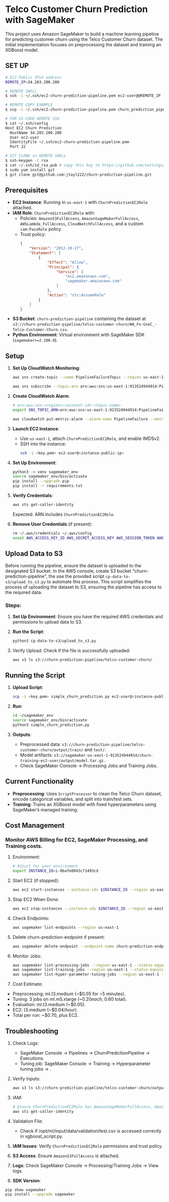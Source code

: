 # Telco Customer Churn Prediction with SageMaker

This project uses Amazon SageMaker to build a machine learning pipeline for predicting customer churn using the Telco Customer Churn dataset. The initial implementation focuses on preprocessing the dataset and training an XGBoost model.

## SET UP

```bash
# EC2 Public IPv4 address
REMOTE_IP=34.203.200.200

# REMOTE SHELL
$ ssh -i ~/.ssh/ec2-churn-prediction-pipeline.pem ec2-user@@REMOTE_IP

# REMOTE COPY EXAMPLE
$ scp -i ~/.ssh/ec2-churn-prediction-pipeline.pem churn_prediction_pipeline.py ec2-user@REMOTE_IP:~/churn_prediction_pipeline.py

# FOR VS-CODE REMOTE SSH
$ cat ~/.ssh/config 
Host EC2 Churn Prediction
  HostName 34.203.200.200
  User ec2-user
  IdentityFile ~/.ssh/ec2-churn-prediction-pipeline.pem
  Port 22

# GIT CLONE in REMOTE SHELL
$ ssh-keygen -t rsa
$ cat ~/.ssh/id_rsa.pub # copy this key to https://github.com/settings/keys
$ sudo yum install git
$ git clone git@github.com:jtayl222/churn-prediction-pipeline.git
```


## Prerequisites

- **EC2 Instance**: Running in `us-east-1` with `ChurnPredictionEC2Role` attached.
- **IAM Role**: `ChurnPredictionEC2Role` with:
  - Policies: `AmazonS3FullAccess`, `AmazonSageMakerFullAccess`, `AWSLambda_FullAccess`, `CloudWatchFullAccess`, and a custom `iam:PassRole` policy.
  - Trust policy:
    ```json
    {
        "Version": "2012-10-17",
        "Statement": [
            {
                "Effect": "Allow",
                "Principal": {
                    "Service": [
                        "ec2.amazonaws.com",
                        "sagemaker.amazonaws.com"
                    ]
                },
                "Action": "sts:AssumeRole"
            }
        ]
    }
    ```
- **S3 Bucket**: `churn-prediction-pipeline` containing the dataset at `s3://churn-prediction-pipeline/telco-customer-churn/WA_Fn-UseC_-Telco-Customer-Churn.csv`.
- **Python Environment**: Virtual environment with SageMaker SDK (`sagemaker>=2.100.0`).

## Setup

1. **Set Up CloudWatch Monitoring**:
   ```bash
   aws sns create-topic --name PipelineFailureTopic --region us-east-1
   
   aws sns subscribe --topic-arn arn:aws:sns:us-east-1:913524944914:PipelineFailureTopic --protocol email --notification-endpoint your-email@example.com --region us-east-1
   ```

1. **Create CloudWatch Alarm**:

   ```bash
   # arn:aws:sns:<region>:<account-id>:<topic-name>
   export SNS_TOPIC_ARN=arn:aws:sns:us-east-1:913524944914:PipelineFailureTopic
   
   aws cloudwatch put-metric-alarm --alarm-name PipelineFailure --metric-name PipelineExecutionStatus --namespace AWS/SageMaker --threshold 1 --comparison-operator GreaterThanThreshold --evaluation-periods 1 --period 300 --statistic Maximum --alarm-actions $SNS_TOPIC_ARN --region us-east-1
   ```

1. **Launch EC2 Instance**:
   - Use `us-east-1`, attach `ChurnPredictionEC2Role`, and enable IMDSv2.
   - SSH into the instance:
     ```bash
     ssh -i <key.pem> ec2-user@<instance-public-ip>
     ```

2. **Set Up Environment**:
   ```bash
   python3 -m venv sagemaker_env
   source sagemaker_env/bin/activate
   pip install --upgrade pip
   pip install -r requirements.txt
   ```

3. **Verify Credentials**:
   ```bash
   aws sts get-caller-identity
   ```
   Expected: ARN includes `ChurnPredictionEC2Role`.

4. **Remove User Credentials** (if present):
   ```bash
   rm ~/.aws/credentials ~/.aws/config
   unset AWS_ACCESS_KEY_ID AWS_SECRET_ACCESS_KEY AWS_SESSION_TOKEN AWS_PROFILE
   ```

## Upload Data to S3

Before running the pipeline, ensure the dataset is uploaded to the designated S3 bucket. In the AWS console, create S3 bucket "churn-prediction-pipeline", the use the provided script `cp-data-to-s3/upload_to_s3.py` to automate this process. This script simplifies the process of uploading the dataset to S3, ensuring the pipeline has access to the required data.

### Steps:

1. **Set Up Environment**:
   Ensure you have the required AWS credentials and permissions to upload data to S3.

1. **Run the Script**:
   ```bash
   python3 cp-data-to-s3/upload_to_s3.py 
   ```

1. Verify Upload: Check if the file is successfully uploaded:
   ```bash
   aws s3 ls s3://churn-prediction-pipeline/telco-customer-churn/
   ```

## Running the Script

1. **Upload Script**:
   ```bash
   scp -i <key.pem> simple_churn_prediction.py ec2-user@<instance-public-ip>:~/sagemaker_env/
   ```

2. **Run**:
   ```bash
   cd ~/sagemaker_env
   source sagemaker_env/bin/activate
   python3 simple_churn_prediction.py
   ```

3. **Outputs**:
   - Preprocessed data: `s3://churn-prediction-pipeline/telco-customer-churn/output/train/` and `test/`.
   - Model artifacts: `s3://sagemaker-us-east-1-913524944914/churn-training-ec2-user/output/model.tar.gz`.
   - Check SageMaker Console → Processing Jobs and Training Jobs.

## Current Functionality

- **Preprocessing**: Uses `ScriptProcessor` to clean the Telco Churn dataset, encode categorical variables, and split into train/test sets.
- **Training**: Trains an XGBoost model with fixed hyperparameters using SageMaker’s managed training.



## Cost Management

### Monitor AWS Billing for EC2, SageMaker Processing, and Training costs.

1. Environment:
   ```bash
   # Adjust for your environment
   export INSTANCE_ID=i-0bafe0043c71493cd
   ```

1. Start EC2 (if stopped):
   ```bash
   aws ec2 start-instances --instance-ids $INSTANCE_ID --region us-east-1
   ```

1. Stop EC2 When Done:
   ```bash
   aws ec2 stop-instances --instance-ids $INSTANCE_ID --region us-east-1
   ```

1. Check Endpoints:
   ```bash
   aws sagemaker list-endpoints --region us-east-1
   ```

1. Delete churn-prediction-endpoint if present:
   ```bash
   aws sagemaker delete-endpoint --endpoint-name churn-prediction-endpoint --region us-east-1
   ```

1. Monitor Jobs:
   ```bash
   aws sagemaker list-processing-jobs --region us-east-1 --status-equals InProgress
   aws sagemaker list-training-jobs --region us-east-1 --status-equals InProgress
   aws sagemaker list-hyper-parameter-tuning-jobs --region us-east-1 --status-equals InProgress
   ```
    
1. Cost Estimate:

* Preprocessing: ml.t3.medium (~$0.05 for ~5 minutes).
* Tuning: 3 jobs on ml.m5.xlarge (~$0.20 each, ~$0.60 total).
* Evaluation: ml.t3.medium (~$0.05).
* EC2: t3.medium (~$0.04/hour).
* Total per run: ~$0.70, plus EC2.

## Troubleshooting

1. Check Logs:
   * SageMaker Console → Pipelines → ChurnPredictionPipeline → Executions.
   * Tuning job: SageMaker Console → Training → Hyperparameter tuning jobs → <TuneModel-job-name>.

1. Verify Inputs:
   ```bash
   aws s3 ls s3://churn-prediction-pipeline/telco-customer-churn/output/
   ```

1. IAM:
   ```bash
   # Ensure ChurnPredictionEC2Role has AmazonSageMakerFullAccess, AmazonS3FullAccess.
   aws sts get-caller-identity
   ```

1. Validation File:

   * Check if /opt/ml/input/data/validation/test.csv is accessed correctly in xgboost_script.py.

1.  **IAM Issues**: Verify `ChurnPredictionEC2Role` permissions and trust policy.

1.  **S3 Access**: Ensure `AmazonS3FullAccess` is attached.

1.  **Logs**: Check SageMaker Console → Processing/Training Jobs → View logs.

1.  **SDK Version**:
   ```bash
   pip show sagemaker
   pip install --upgrade sagemaker
   ```
